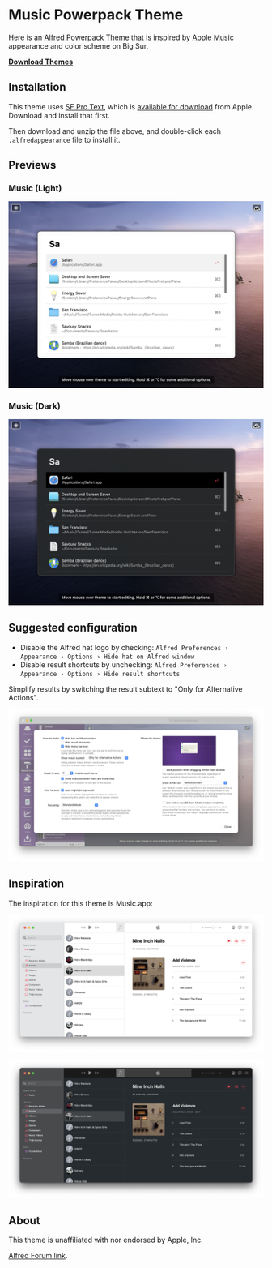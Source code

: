 # Music Powerpack Theme

Here is an [Alfred Powerpack Theme](https://www.alfredapp.com/help/appearance/) that is inspired by [Apple Music](https://www.apple.com/apple-music/) appearance and color scheme on Big Sur.

[**Download Themes**](https://github.com/chrismessina/alfred-theme-music/releases/latest)

## Installation

This theme uses [SF Pro Text](https://developer.apple.com/design/human-interface-guidelines/ios/visual-design/typography/), which is [available for download](https://developer.apple.com/fonts/) from Apple. Download and install that first.

Then download and unzip the file above, and double-click each `.alfredappearance` file to install it.

## Previews

### Music (Light)

[![Music (Light) - Alfred Theme Preview](./assets/music-light-preview.png)](./assets/music-light.png)

### Music (Dark)

[![Music (Dark) - Alfred Theme Preview](./assets/music-dark-preview.png)](./assets/music-dark.png)

## Suggested configuration

- Disable the Alfred hat logo by checking: `Alfred Preferences › Appearance › Options › Hide hat on Alfred window`
- Disable result shortcuts by unchecking: `Alfred Preferences › Appearance › Options › Hide result shortcuts`

Simplify results by switching the result subtext to "Only for Alternative Actions".

[![Alfred Appearance Options](./assets/alfred-appearance-options.png)](./assets/alfred-appearance-options.png)

## Inspiration

The inspiration for this theme is Music.app:

[![Music.app Light Appearance](./assets/music-light.png)](./assets/music-light.png)

[![Music.app Dark Appearance](./assets/music-dark.png)](./assets/music-dark.png)


## About

This theme is unaffiliated with nor endorsed by Apple, Inc.

<a href="https://www.alfredforum.com/topic/16379-musicapp-inspired-theme/">Alfred Forum link</a>.
